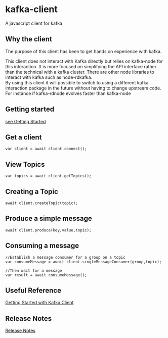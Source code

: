 # kafka-client
A javascript client for kafka

## Why the client

The purpose of this client has been to get hands on experience with kafka.

This client does not interact with Kafka directly but relies on kafka-node for this interaction.
It is more focused on simplifying the API interface rather than the technical with a kafka cluster.
There are other node libraries to interact with kafka such as node-rdkafka.  
By using this client it will possible to switch to using a different kafka interaction package in the future without having to change upstream code.  For instance if kafka-rdnode evolves faster than kafka-node

## Getting started

[see Getting Started](./GettingStarted.md)


## Get a client
```
var client = await client.connect();
```

## View Topics
```
var topics = await client.getTopics();
```

## Creating a Topic
```
await client.createTopic(topic);
```

## Produce a simple message
```
await client.produce(key,value,topic);								
```

## Consuming a message
```
//Establish a message consumer for a group on a topic
var consumeMessage = await client.singleMessageConsumer(group,topic);

//Then wait for a message
var result = await consumeMessage();
```

## Useful Reference

[Getting Started with Kafka Client](https://www.confluent.io/blog/tutorial-getting-started-with-the-new-apache-kafka-0-9-consumer-client/)


## Release Notes
[Release Notes](./RELEASE.md)
